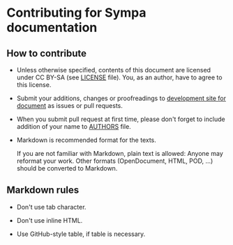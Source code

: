 Contributing for Sympa documentation
====================================

How to contribute
-----------------

  * Unless otherwise specified, contents of this document are licensed under
    CC BY-SA (see [LICENSE](LICENSE.md) file).  You, as an author, have to
    agree to this license.

  * Submit your additions, changes or proofreadings to
    [development site for document](https://github.com/sympa-community/sympa-community.github.io) as issues or pull requests.

  * When you submit pull request at first time, please don't forget to include
    addition of your name to [AUTHORS](AUTHORS.md) file.

  * Markdown is recommended format for the texts.

    If you are not familiar with Markdown, plain text is allowed: Anyone may
    reformat your work.  Other formats (OpenDocument, HTML, POD, ...)
    should be converted to Markdown.

Markdown rules
--------------

  * Don't use tab character.

  * Don't use inline HTML.

  * Use GitHub-style table, if table is necessary.

